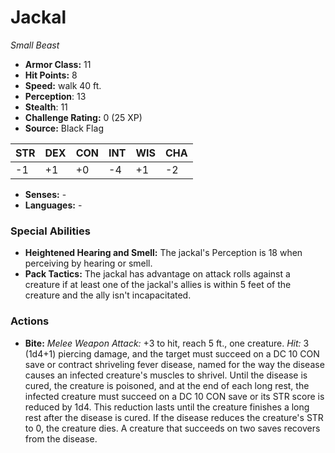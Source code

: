# Jackal

*Small* *Beast*

- **Armor Class:** 11
- **Hit Points:** 8 
- **Speed:** walk 40 ft.
- **Perception**: 13
- **Stealth**: 11
- **Challenge Rating:** 0 (25 XP)
- **Source:** Black Flag

| STR | DEX | CON | INT | WIS | CHA |
| --- | --- | --- | --- | --- | --- |
| -1 | +1 | +0 | -4 | +1 | -2 |

- **Senses:** -
- **Languages:** -

### Special Abilities

- **Heightened Hearing and Smell:** The jackal's Perception is 18 when perceiving by hearing or smell.
- **Pack Tactics:** The jackal has advantage on attack rolls against a creature if at least one of the jackal's allies is within 5 feet of the creature and the ally isn't incapacitated.

### Actions

- **Bite:** _Melee Weapon Attack:_ +3 to hit, reach 5 ft., one creature. _Hit:_ 3 (1d4+1) piercing damage, and the target must succeed on a DC 10 CON save or contract shriveling fever disease, named for the way the disease causes an infected creature's muscles to shrivel. Until the disease is cured, the creature is poisoned, and at the end of each long rest, the infected creature must succeed on a DC 10 CON save or its STR score is reduced by 1d4. This reduction lasts until the creature finishes a long rest after the disease is cured. If the disease reduces the creature's STR to 0, the creature dies. A creature that succeeds on two saves recovers from the disease.

